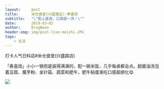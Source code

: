 ```yaml
---
layout:     post
title:      米仓食堂(兴盛路店)-寿喜烧
subtitle:   "\"配上蛋液，口感超一流！\""
date:       2019-03-02
author:     DrugBean
header-img: img/post-live-meishi.JPG
tags:
    - 生活
---
```


打卡人气日料店#米仓食堂(兴盛路店)

「寿喜烧」小小一锅但是装得满满的，配一碗米饭，几乎每桌都会点。甜酱油汤泡着豆腐、魔芋粉、金针菇、蔬菜和肥牛，肥牛粘蛋液吃口感超顺化😋

![](http://upload-images.jianshu.io/upload_images/3500734-15a0dbd066c74a42.JPG?imageMogr2/auto-orient/strip%7CimageView2/2/w/1240)